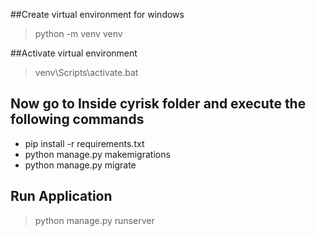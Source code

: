 ##Create virtual environment for windows
> python -m venv venv

##Activate virtual environment
> venv\Scripts\activate.bat

## Now go to Inside cyrisk folder and execute the following commands
* pip install -r requirements.txt
* python manage.py makemigrations
* python manage.py migrate

## Run Application
> python manage.py runserver

